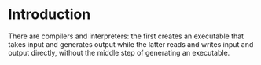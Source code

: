 # Introduction

There are compilers and interpreters: the first creates an executable that takes input and generates output while the latter reads and writes input and output directly, without the middle step of generating an executable.